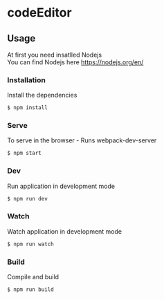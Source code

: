 # codeEditor

## Usage

At first you need insatlled Nodejs  
You can find Nodejs here https://nodejs.org/en/

### Installation
Install the dependencies
```sh
$ npm install
```
### Serve
To serve in the browser  - Runs webpack-dev-server
```sh
$ npm start
```
### Dev
Run application in development mode
```sh
$ npm run dev
```
### Watch
Watch application in development mode
```sh
$ npm run watch
```
### Build
Compile and build
```sh
$ npm run build
```
